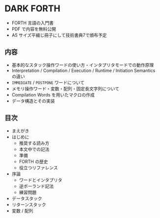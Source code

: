 # DARK FORTH

- FORTH 言語の入門書
- PDF で内容を無料公開
- A5 サイズ平綴じ冊子にして技術書典7で頒布予定

## 内容

- 基本的なスタック操作ワードの使い方・インタプリタモードでの動作原理
- Interpretation / Compilation / Execution / Runtime / Initiation Semantics の違い
- ``IMMEDIATE`` / ``POSTPONE`` ワードについて
- メモリ操作ワード・変数・配列・固定長文字列について
- Compilation Words を用いたマクロの作成
- データ構造とその実装

## 目次

- まえがき
- はじめに
  - 推奨する読み方
  - 本文中での記法
  - 準備
  - FORTH の歴史
  - 役立つリファレンス
- 序論
  - ワードとインタプリタ
  - 逆ポーランド記法
  - 練習問題
- データスタック
- リターンスタック
- 変数 / 配列
